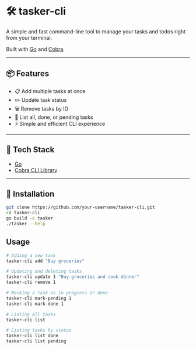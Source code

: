 # 🛠️ tasker-cli

A simple and fast command-line tool to manage your tasks and todos right from your terminal.

Built with [Go](https://golang.org) and [Cobra](https://github.com/spf13/cobra).

---

## 📦 Features

- 📋 Add multiple tasks at once
- ✏️ Update task status
- 🗑️ Remove tasks by ID
- 📃 List all, done, or pending tasks
- ⚡ Simple and efficient CLI experience

---

## 🧰 Tech Stack

- [Go](https://golang.org/)
- [Cobra CLI Library](https://github.com/spf13/cobra)

---

## 🚀 Installation

```bash
git clone https://github.com/your-username/tasker-cli.git
cd tasker-cli
go build -o tasker
./tasker --help
```

## Usage

```bash
# Adding a new task
tasker-cli add "Buy groceries"

# Updating and deleting tasks
tasker-cli update 1 "Buy groceries and cook dinner"
tasker-cli remove 1

# Marking a task as in progress or done
tasker-cli mark-pending 1
tasker-cli mark-done 1

# Listing all tasks
tasker-cli list

# Listing tasks by status
tasker-cli list done
tasker-cli list pending
```
